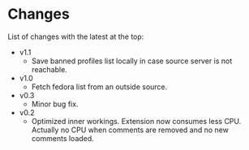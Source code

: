 Changes
=======

List of changes with the latest at the top:

  * v1.1
    * Save banned profiles list locally in case source server is not reachable.
  * v1.0
    * Fetch fedora list from an outside source.
  * v0.3
    * Minor bug fix.
  * v0.2
    * Optimized inner workings. Extension now consumes less CPU. Actually no CPU when comments are removed and no new comments loaded.
